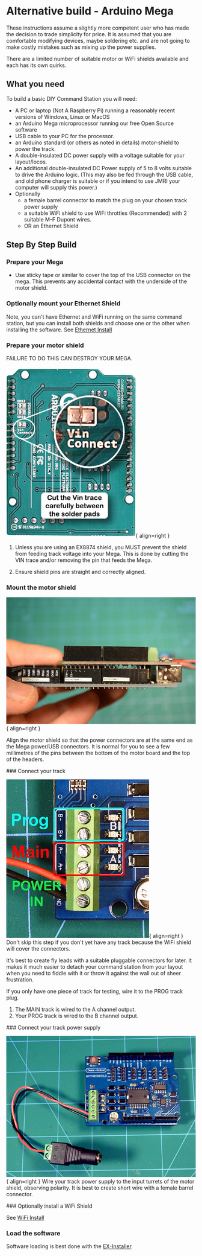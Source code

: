 # Alternative build - Arduino Mega

These instructions assume a slightly more competent user who has made the decision to trade simplicity for price. It is assumed that you are comfortable modifying devices, maybe soldering etc. and are not going to make costly mistakes such as mixing up the power supplies.

There are a limited number of suitable motor or WiFi shields available and each has its own quirks.

## What you need

To build a basic DIY Command Station you will need:

- A PC or laptop (Not A Raspberry Pi) running a reasonably recent versions of Windows, Linux or MacOS
- an Arduino Mega microprocessor running our free Open Source software
- USB cable to your PC for the processor.
- an Arduino standard (or others as noted in details) motor-shield to power the track.
- A double-insulated DC power supply with a voltage suitable for your layout/locos.
- An additional double-insulated DC Power supply of 5 to 8 volts suitable to drive the Arduino logic. (This may also be fed through the USB cable, and old phone charger is suitable or if you intend to use JMRI your computer will supply this power.)
- Optionally
    - a female barrel connector to match the plug on your chosen track power supply
    - a suitable WiFi shield to use WiFi throttles (Recommended) with 2 suitable M-F Dupont wires.
    - OR an Ethernet Shield

## Step By Step Build

### Prepare your Mega

- Use sticky tape or similar to cover the top of the USB connector on the mega. This prevents any accidental contact with the underside of the motor shield.  

### Optionally mount your Ethernet Shield

Note, you can't have Ethernet and WiFi running on the same command station, but you can install both shields and choose one or the other when installing the software.
See [Ethernet Install](51-ethernet.md)

### Prepare your motor shield

FAILURE TO DO THIS CAN DESTROY YOUR MEGA.

![VIN trace](/_static/images/mega-hard/mega2.png){ align=right }

1. Unless you are using an EX8874 shield, you MUST prevent the shield from feeding track voltage into your Mega. This is done by cutting the VIN trace and/or removing the pin that feeds the Mega.

2. Ensure shield pins are straight and correctly aligned.

<div style="clear: both;"></div>

### Mount the motor shield

![Orientation](/_static/images/mega-hard/mega4.png){ align=right }

Align the motor shield so that the power connectors are at the same end as the Mega power/USB connectors. It is normal for you to see a few millimetres of the pins between the bottom of the motor board and the top of the headers.

<div style="clear: both;"></div>
### Connect your track

![Orientation](/_static/images/mega-hard/mega5.png){ align=right }
Don't skip this step if you don't yet have any track because the WiFi shield will cover the connectors.

It's best to create fly leads with a suitable pluggable connectors for later. It makes it much easier to detach your command station from your layout when you need to fiddle with it or throw it against the wall out of sheer frustration.

If you only have one piece of track for testing, wire it to the PROG track plug.

 1. The MAIN track is wired to the A channel output.
 2. Your PROG track is wired to the B channel output.

<div style="clear: both;"></div>
### Connect your track power supply

![Power](/_static/images/mega-hard/mega6.png){ align=right }
Wire your track power supply to the input turrets of the motor shield, observing polarity. It is best to create short wire with a female barrel connector.

<div style="clear: both;"></div>
### Optionally install a WiFi Shield

See [WiFi Install](50-wifi.md)

### Load the software

Software loading is best done with the [EX-Installer](80-installer.md)
